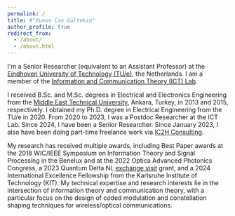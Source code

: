 ```yaml
---
permalink: /
title: #"Yunus Can Gültekin"
author_profile: true
redirect_from: 
  - /about/
  - /about.html
---
```


I'm a Senior Researcher (equivalent to an Assistant Professor) at the [Eindhoven University of Technology (TU/e)](https://www.tue.nl/en/), the Netherlands. I am a member of the [Information and Communication Theory (ICT) Lab](https://www.tue-ictlab.nl/).

I received B.Sc. and M.Sc. degrees in Electrical and Electronics Engineering from the [Middle East Technical University](https://www.metu.edu.tr/), Ankara, Turkey, in 2013 and 2015, respectively. I obtained my Ph.D. degree in Electrical Engineering from the TU/e in 2020. From 2020 to 2023, I was a Postdoc Researcher at the ICT Lab. Since 2024, I have been a Senior Researcher. Since January 2023, I also have been doing part-time freelance work via [IC2H Consulting](https://www.ic2h.nl/).

My research has received multiple awards, including Best Paper awards at the 2018 WIC/IEEE Symposium on Information Theory and Signal Processing in the Benelux and at the 2022 Optica Advanced Photonics Congress, a 2023 Quantum Delta NL [exchange visit](https://quantumdelta.nl/news/qdnl-visitor-s-programme-update-yunus-can-gueltekin-and-fenglei-gu) grant, and a 2024 International Excellence Fellowship from the Karlsruhe Institute of Technology (KIT). My technical expertise and research interests lie in the intersection of information theory and communication theory, with a particular focus on the design of coded modulation and constellation shaping techniques for wireless/optical communications.




